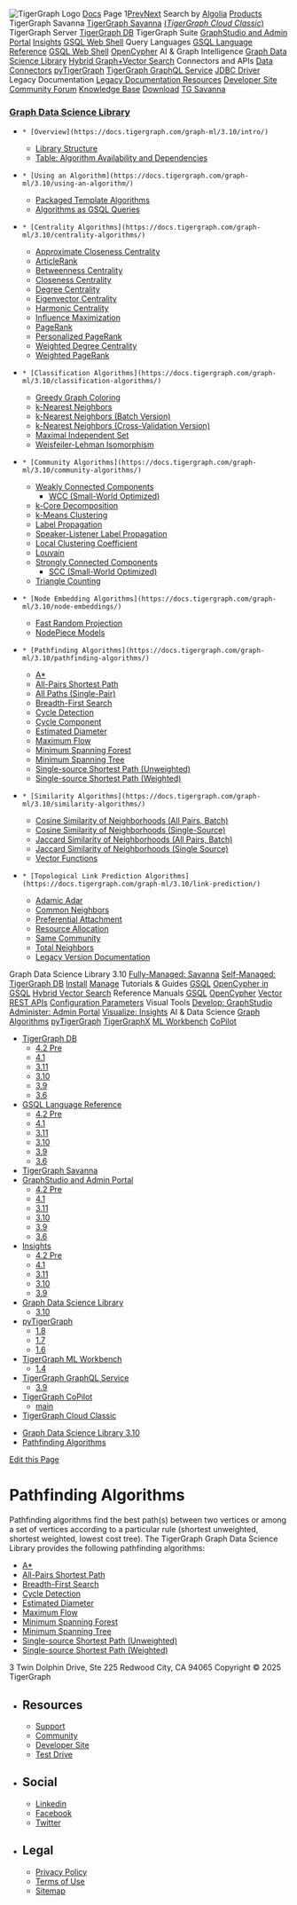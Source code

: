 ![TigerGraph Logo](https://www.tigergraph.com/wp-content/uploads/2020/05/TG_LOGO.svg) [Docs](https://docs.tigergraph.com/home)
Page 1[Prev](https://docs.tigergraph.com/graph-ml/3.10/pathfinding-algorithms/)[Next](https://docs.tigergraph.com/graph-ml/3.10/pathfinding-algorithms/)
Search by [Algolia](https://www.algolia.com/docsearch)
[Products](https://docs.tigergraph.com/graph-ml/3.10/pathfinding-algorithms/)
TigerGraph Savanna
[TigerGraph Savanna](https://docs.tigergraph.com/savanna/main/overview/) [(_TigerGraph Cloud Classic_)](https://docs.tigergraph.com/cloud/main/start/overview)
TigerGraph Server
[TigerGraph DB](https://docs.tigergraph.com/tigergraph-server/4.2/intro/)
TigerGraph Suite
[GraphStudio and Admin Portal](https://docs.tigergraph.com/gui/4.2/intro/) [Insights](https://docs.tigergraph.com/insights/4.2/intro/) [GSQL Web Shell](https://docs.tigergraph.com/tigergraph-server/current/gsql-shell/web)
Query Languages
[GSQL Language Reference](https://docs.tigergraph.com/gsql-ref/4.2/intro/) [GSQL Web Shell](https://docs.tigergraph.com/tigergraph-server/current/gsql-shell/web) [OpenCypher](https://docs.tigergraph.com/gsql-ref/current/opencypher-in-gsql)
AI & Graph Intelligence
[Graph Data Science Library](https://docs.tigergraph.com/graph-ml/3.10/intro/) [Hybrid Graph+Vector Search](https://docs.tigergraph.com/gsql-ref/current/vector/)
Connectors and APIs
[Data Connectors](https://docs.tigergraph.com/tigergraph-server/current/data-loading) [pyTigerGraph](https://docs.tigergraph.com/pytigergraph/1.8/intro/) [TigerGraph GraphQL Service](https://docs.tigergraph.com/graphql/3.9/) [JDBC Driver](https://github.com/tigergraph/ecosys/tree/master/tools/etl/tg-jdbc-driver)
Legacy Documentation
[ Legacy Documentation ](https://docs-legacy.tigergraph.com)
[Resources](https://docs.tigergraph.com/graph-ml/3.10/pathfinding-algorithms/)
[Developer Site](https://dev.tigergraph.com/) [Community Forum](https://community.tigergraph.com/) [Knowledge Base](https://tigergraph.freshdesk.com/support/solutions)
[Download](https://dl.tigergraph.com)
[ TG Savanna](https://savanna.tgcloud.io)
### [Graph Data Science Library](https://docs.tigergraph.com/graph-ml/3.10/intro/)
  *     * [Overview](https://docs.tigergraph.com/graph-ml/3.10/intro/)
      * [Library Structure](https://docs.tigergraph.com/graph-ml/3.10/intro/library-structure)
      * [Table: Algorithm Availability and Dependencies](https://docs.tigergraph.com/graph-ml/3.10/intro/algorithm-table)
  *     * [Using an Algorithm](https://docs.tigergraph.com/graph-ml/3.10/using-an-algorithm/)
      * [Packaged Template Algorithms](https://docs.tigergraph.com/graph-ml/3.10/using-an-algorithm/packaged-template-algorithms)
      * [Algorithms as GSQL Queries](https://docs.tigergraph.com/graph-ml/3.10/using-an-algorithm/algorithms-as-gsql-queries)
  *     * [Centrality Algorithms](https://docs.tigergraph.com/graph-ml/3.10/centrality-algorithms/)
      * [Approximate Closeness Centrality](https://docs.tigergraph.com/graph-ml/3.10/centrality-algorithms/approximate-closeness-centrality)
      * [ArticleRank](https://docs.tigergraph.com/graph-ml/3.10/centrality-algorithms/article-rank)
      * [Betweenness Centrality](https://docs.tigergraph.com/graph-ml/3.10/centrality-algorithms/betweenness-centrality)
      * [Closeness Centrality](https://docs.tigergraph.com/graph-ml/3.10/centrality-algorithms/closeness-centrality)
      * [Degree Centrality](https://docs.tigergraph.com/graph-ml/3.10/centrality-algorithms/degree-centrality)
      * [Eigenvector Centrality](https://docs.tigergraph.com/graph-ml/3.10/centrality-algorithms/eigenvector-centrality)
      * [Harmonic Centrality](https://docs.tigergraph.com/graph-ml/3.10/centrality-algorithms/harmonic-centrality)
      * [Influence Maximization](https://docs.tigergraph.com/graph-ml/3.10/centrality-algorithms/influence-maximization)
      * [PageRank](https://docs.tigergraph.com/graph-ml/3.10/centrality-algorithms/pagerank)
      * [Personalized PageRank](https://docs.tigergraph.com/graph-ml/3.10/centrality-algorithms/personalized-pagerank)
      * [Weighted Degree Centrality](https://docs.tigergraph.com/graph-ml/3.10/centrality-algorithms/weighted-degree-centrality)
      * [Weighted PageRank](https://docs.tigergraph.com/graph-ml/3.10/centrality-algorithms/weighted-pagerank)
  *     * [Classification Algorithms](https://docs.tigergraph.com/graph-ml/3.10/classification-algorithms/)
      * [Greedy Graph Coloring](https://docs.tigergraph.com/graph-ml/3.10/classification-algorithms/greedy-graph-coloring)
      * [k-Nearest Neighbors](https://docs.tigergraph.com/graph-ml/3.10/classification-algorithms/k-nearest-neighbors)
      * [k-Nearest Neighbors (Batch Version)](https://docs.tigergraph.com/graph-ml/3.10/classification-algorithms/k-nearest-neighbors-batch)
      * [k-Nearest Neighbors (Cross-Validation Version)](https://docs.tigergraph.com/graph-ml/3.10/classification-algorithms/k-nearest-neighbors-cross-validation)
      * [Maximal Independent Set](https://docs.tigergraph.com/graph-ml/3.10/classification-algorithms/maximal-independent-set)
      * [Weisfeiler-Lehman Isomorphism](https://docs.tigergraph.com/graph-ml/3.10/classification-algorithms/weisfeiler-lehman)
  *     * [Community Algorithms](https://docs.tigergraph.com/graph-ml/3.10/community-algorithms/)
      * [Weakly Connected Components](https://docs.tigergraph.com/graph-ml/3.10/community-algorithms/connected-components)
        * [WCC (Small-World Optimized)](https://docs.tigergraph.com/graph-ml/3.10/community-algorithms/wcc-small-world)
      * [k-Core Decomposition](https://docs.tigergraph.com/graph-ml/3.10/community-algorithms/k-core-decomposition)
      * [k-Means Clustering](https://docs.tigergraph.com/graph-ml/3.10/community-algorithms/k-means-clustering)
      * [Label Propagation](https://docs.tigergraph.com/graph-ml/3.10/community-algorithms/label-propagation)
      * [Speaker-Listener Label Propagation](https://docs.tigergraph.com/graph-ml/3.10/community-algorithms/slpa)
      * [Local Clustering Coefficient](https://docs.tigergraph.com/graph-ml/3.10/community-algorithms/local-clustering-coefficient)
      * [Louvain](https://docs.tigergraph.com/graph-ml/3.10/community-algorithms/louvain)
      * [Strongly Connected Components](https://docs.tigergraph.com/graph-ml/3.10/community-algorithms/strongly-connected-components)
        * [SCC (Small-World Optimized)](https://docs.tigergraph.com/graph-ml/3.10/community-algorithms/scc-small-world)
      * [Triangle Counting](https://docs.tigergraph.com/graph-ml/3.10/community-algorithms/triangle-counting)
  *     * [Node Embedding Algorithms](https://docs.tigergraph.com/graph-ml/3.10/node-embeddings/)
      * [Fast Random Projection](https://docs.tigergraph.com/graph-ml/3.10/node-embeddings/fast-random-projection)
      * [NodePiece Models](https://docs.tigergraph.com/pytigergraph/1.8/gds/nodepiece)
  *     * [Pathfinding Algorithms](https://docs.tigergraph.com/graph-ml/3.10/pathfinding-algorithms/)
      * [A*](https://docs.tigergraph.com/graph-ml/3.10/pathfinding-algorithms/a-star)
      * [All-Pairs Shortest Path](https://docs.tigergraph.com/graph-ml/3.10/pathfinding-algorithms/all-pairs-shortest-path)
      * [All Paths (Single-Pair)](https://docs.tigergraph.com/graph-ml/3.10/pathfinding-algorithms/single-pair-all-paths)
      * [Breadth-First Search](https://docs.tigergraph.com/graph-ml/3.10/pathfinding-algorithms/bfs)
      * [Cycle Detection](https://docs.tigergraph.com/graph-ml/3.10/pathfinding-algorithms/cycle-detection)
      * [Cycle Component](https://docs.tigergraph.com/graph-ml/3.10/pathfinding-algorithms/cycle-component)
      * [Estimated Diameter](https://docs.tigergraph.com/graph-ml/3.10/pathfinding-algorithms/estimated-diameter)
      * [Maximum Flow](https://docs.tigergraph.com/graph-ml/3.10/pathfinding-algorithms/max-flow)
      * [Minimum Spanning Forest](https://docs.tigergraph.com/graph-ml/3.10/pathfinding-algorithms/minimum-spanning-forest)
      * [Minimum Spanning Tree](https://docs.tigergraph.com/graph-ml/3.10/pathfinding-algorithms/minimum-spanning-tree)
      * [Single-source Shortest Path (Unweighted)](https://docs.tigergraph.com/graph-ml/3.10/pathfinding-algorithms/single-source-shortest-path-unweighted)
      * [Single-source Shortest Path (Weighted)](https://docs.tigergraph.com/graph-ml/3.10/pathfinding-algorithms/single-source-shortest-path-weighted)
  *     * [Similarity Algorithms](https://docs.tigergraph.com/graph-ml/3.10/similarity-algorithms/)
      * [Cosine Similarity of Neighborhoods (All Pairs, Batch)](https://docs.tigergraph.com/graph-ml/3.10/similarity-algorithms/cosine-similarity-of-neighborhoods-batch)
      * [Cosine Similarity of Neighborhoods (Single-Source)](https://docs.tigergraph.com/graph-ml/3.10/similarity-algorithms/cosine-similarity-of-neighborhoods-single-source)
      * [Jaccard Similarity of Neighborhoods (All Pairs, Batch)](https://docs.tigergraph.com/graph-ml/3.10/similarity-algorithms/jaccard-similarity-of-neighborhoods-batch)
      * [Jaccard Similarity of Neighborhoods (Single Source)](https://docs.tigergraph.com/graph-ml/3.10/similarity-algorithms/jaccard-similarity-of-neighborhoods-single-source)
      * [Vector Functions](https://docs.tigergraph.com/gsql-ref/4.2/querying/func/vector-functions)
  *     * [Topological Link Prediction Algorithms](https://docs.tigergraph.com/graph-ml/3.10/link-prediction/)
      * [Adamic Adar](https://docs.tigergraph.com/graph-ml/3.10/link-prediction/adamic-adar)
      * [Common Neighbors](https://docs.tigergraph.com/graph-ml/3.10/link-prediction/common-neighbors)
      * [Preferential Attachment](https://docs.tigergraph.com/graph-ml/3.10/link-prediction/preferential-attachment)
      * [Resource Allocation](https://docs.tigergraph.com/graph-ml/3.10/link-prediction/resource-allocation)
      * [Same Community](https://docs.tigergraph.com/graph-ml/3.10/link-prediction/same-community)
      * [Total Neighbors](https://docs.tigergraph.com/graph-ml/3.10/link-prediction/total-neighbors)
    * [Legacy Version Documentation](https://docs.tigergraph.com/graph-ml/3.10/release-notes/legacy-tg-versions)


Graph Data Science Library 3.10
[Fully-Managed: Savanna](https://docs.tigergraph.com/savanna/main/overview/)
[Self-Managed: TigerGraph DB](https://docs.tigergraph.com/tigergraph-server/4.2/intro/)
[Install](https://docs.tigergraph.com/tigergraph-server/current/getting-started/) [Manage](https://docs.tigergraph.com/tigergraph-server/current/system-management/)
Tutorials & Guides
[GSQL](https://github.com/tigergraph/ecosys/blob/master/tutorials/GSQL.md) [OpenCypher in GSQL](https://github.com/tigergraph/ecosys/blob/master/tutorials/Cypher.md) [Hybrid Vector Search](https://github.com/tigergraph/ecosys/blob/master/tutorials/VectorSearch.md)
Reference Manuals
[GSQL](https://docs.tigergraph.com/gsql-ref/4.2/intro/) [OpenCypher](https://docs.tigergraph.com/gsql-ref/current/opencypher-in-gsql/) [Vector](https://docs.tigergraph.com/gsql-ref/current/vector/) [REST APIs](https://docs.tigergraph.com/tigergraph-server/current/api/) [Configuration Parameters](https://docs.tigergraph.com/tigergraph-server/current/reference/configuration-parameters)
Visual Tools
[Develop: GraphStudio](https://docs.tigergraph.com/gui/4.2/intro/) [Administer: Admin Portal](https://docs.tigergraph.com/gui/4.2/intro/) [Visualize: Insights](https://docs.tigergraph.com/insights/4.2/intro/)
AI & Data Science
[Graph Algorithms](https://docs.tigergraph.com/graph-ml/3.10/intro/) [pyTigerGraph](https://docs.tigergraph.com/pytigergraph/1.8/intro/) [TigerGraphX](https://github.com/tigergraph/ecosys/blob/master/tutorials/TigerGraphX.md) [ML Workbench](https://docs.tigergraph.com/ml-workbench/1.4/intro/) [CoPilot](https://docs.tigergraph.com/tg-copilot/intro/)
  * [TigerGraph DB](https://docs.tigergraph.com/tigergraph-server/4.2/intro/)
    * [4.2 Pre](https://docs.tigergraph.com/tigergraph-server/4.2/intro/)
    * [4.1](https://docs.tigergraph.com/tigergraph-server/4.1/intro/)
    * [3.11](https://docs.tigergraph.com/tigergraph-server/3.11/intro/)
    * [3.10](https://docs.tigergraph.com/tigergraph-server/3.10/intro/)
    * [3.9](https://docs.tigergraph.com/tigergraph-server/3.9/intro/)
    * [3.6](https://docs.tigergraph.com/tigergraph-server/3.6/intro/)
  * [GSQL Language Reference](https://docs.tigergraph.com/gsql-ref/4.2/intro/)
    * [4.2 Pre](https://docs.tigergraph.com/gsql-ref/4.2/intro/)
    * [4.1](https://docs.tigergraph.com/gsql-ref/4.1/intro/)
    * [3.11](https://docs.tigergraph.com/gsql-ref/3.11/intro/)
    * [3.10](https://docs.tigergraph.com/gsql-ref/3.10/intro/)
    * [3.9](https://docs.tigergraph.com/gsql-ref/3.9/intro/)
    * [3.6](https://docs.tigergraph.com/gsql-ref/3.6/intro/intro)
  * [TigerGraph Savanna](https://docs.tigergraph.com/savanna/main/overview/)
  * [GraphStudio and Admin Portal](https://docs.tigergraph.com/gui/4.2/intro/)
    * [4.2 Pre](https://docs.tigergraph.com/gui/4.2/intro/)
    * [4.1](https://docs.tigergraph.com/gui/4.1/intro/)
    * [3.11](https://docs.tigergraph.com/gui/3.11/intro/)
    * [3.10](https://docs.tigergraph.com/gui/3.10/intro/)
    * [3.9](https://docs.tigergraph.com/gui/3.9/intro/)
    * [3.6](https://docs.tigergraph.com/gui/3.6/graphstudio/overview)
  * [Insights](https://docs.tigergraph.com/insights/4.2/intro/)
    * [4.2 Pre](https://docs.tigergraph.com/insights/4.2/intro/)
    * [4.1](https://docs.tigergraph.com/insights/4.1/intro/)
    * [3.11](https://docs.tigergraph.com/insights/3.11/intro/)
    * [3.10](https://docs.tigergraph.com/insights/3.10/intro/)
    * [3.9](https://docs.tigergraph.com/insights/3.9/intro/)
  * [Graph Data Science Library](https://docs.tigergraph.com/graph-ml/3.10/intro/)
    * [3.10](https://docs.tigergraph.com/graph-ml/3.10/intro/)
  * [pyTigerGraph](https://docs.tigergraph.com/pytigergraph/1.8/intro/)
    * [1.8](https://docs.tigergraph.com/pytigergraph/1.8/intro/)
    * [1.7](https://docs.tigergraph.com/pytigergraph/1.7/intro/)
    * [1.6](https://docs.tigergraph.com/pytigergraph/1.6/intro/)
  * [TigerGraph ML Workbench](https://docs.tigergraph.com/ml-workbench/1.4/intro/)
    * [1.4](https://docs.tigergraph.com/ml-workbench/1.4/intro/)
  * [TigerGraph GraphQL Service](https://docs.tigergraph.com/graphql/3.9/)
    * [3.9](https://docs.tigergraph.com/graphql/3.9/)
  * [TigerGraph CoPilot](https://docs.tigergraph.com/tg-copilot/intro/)
    * [main](https://docs.tigergraph.com/tg-copilot/intro/)
  * [TigerGraph Cloud Classic](https://docs.tigergraph.com/cloud/main/start/overview)


[](https://docs.tigergraph.com/home/)
  * [Graph Data Science Library 3.10](https://docs.tigergraph.com/graph-ml/3.10/intro/)
  * [Pathfinding Algorithms](https://docs.tigergraph.com/graph-ml/3.10/pathfinding-algorithms/)


[Edit this Page](https://github.com/tigergraph/tigdsl-docs/edit/3.10/modules/pathfinding-algorithms/pages/index.adoc)
# Pathfinding Algorithms
Pathfinding algorithms find the best path(s) between two vertices or among a set of vertices according to a particular rule (shortest unweighted, shortest weighted, lowest cost tree).
The TigerGraph Graph Data Science Library provides the following pathfinding algorithms:
  * [A*](https://docs.tigergraph.com/graph-ml/3.10/pathfinding-algorithms/a-star)
  * [All-Pairs Shortest Path](https://docs.tigergraph.com/graph-ml/3.10/pathfinding-algorithms/all-pairs-shortest-path)
  * [Breadth-First Search](https://docs.tigergraph.com/graph-ml/3.10/pathfinding-algorithms/bfs)
  * [Cycle Detection](https://docs.tigergraph.com/graph-ml/3.10/pathfinding-algorithms/cycle-detection)
  * [Estimated Diameter](https://docs.tigergraph.com/graph-ml/3.10/pathfinding-algorithms/estimated-diameter)
  * [Maximum Flow](https://docs.tigergraph.com/graph-ml/3.10/pathfinding-algorithms/max-flow)
  * [Minimum Spanning Forest](https://docs.tigergraph.com/graph-ml/3.10/pathfinding-algorithms/minimum-spanning-forest)
  * [Minimum Spanning Tree](https://docs.tigergraph.com/graph-ml/3.10/pathfinding-algorithms/minimum-spanning-tree)
  * [Single-source Shortest Path (Unweighted)](https://docs.tigergraph.com/graph-ml/3.10/pathfinding-algorithms/single-source-shortest-path-unweighted)
  * [Single-source Shortest Path (Weighted)](https://docs.tigergraph.com/graph-ml/3.10/pathfinding-algorithms/single-source-shortest-path-weighted)


3 Twin Dolphin Drive, Ste 225 Redwood City, CA 94065 
Copyright © 2025 TigerGraph
  * ## Resources
    * [Support](https://www.tigergraph.com/support/)
    * [Community](https://community.tigergraph.com/)
    * [Developer Site](https://dev.tigergraph.com/)
    * [Test Drive](https://testdrive.tigergraph.com/)
  * ## Social
    * [Linkedin](https://www.linkedin.com/company/tigergraph/)
    * [Facebook](https://www.facebook.com/TigerGraphDB/)
    * [Twitter](https://twitter.com/tigergraphdb)
  * ## Legal
    * [Privacy Policy](https://www.tigergraph.com/privacy-policy/)
    * [Terms of Use](https://www.tigergraph.com/terms/)
    * [Sitemap](https://docs.tigergraph.com/sitemap.xml)


